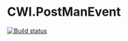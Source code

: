 # CWI.PostManEvent

[![Build status](https://ci.appveyor.com/api/projects/status/2rwo1dewhvkwnnrx?svg=true)](https://ci.appveyor.com/project/GiovaniBarili/cwi-postmanevent)

